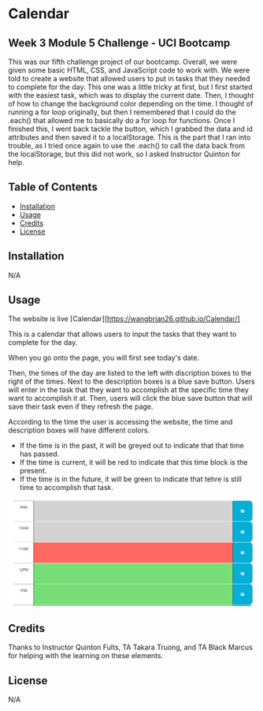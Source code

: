 # Calendar

## Week 3 Module 5 Challenge - UCI Bootcamp

This was our fifth challenge project of our bootcamp. Overall, we were given some basic HTML, CSS, and JavaScript code to work with. We were told to create a website that allowed users to put in tasks that they needed to complete for the day. This one was a little tricky at first, but I first started with the easiest task, which was to display the current date. Then, I thought of how to change the background color depending on the time. I thought of running a for loop originally, but then I remembered that I could do the .each() that allowed me to basically do a for loop for functions. Once I finished this, I went back tackle the button, which I grabbed the data and id attributes and then saved it to a localStorage. This is the part that I ran into trouble, as I tried once again to use the .each() to call the data back from the localStorage, but this did not work, so I asked Instructor Quinton for help.  

## Table of Contents

- [Installation](#installation)
- [Usage](#usage)
- [Credits](#credits)
- [License](#license)

## Installation

N/A

## Usage

The website is live [Calendar][https://wangbrian26.github.io/Calendar/]

This is a calendar that allows users to input the tasks that they want to complete for the day. 

When you go onto the page, you will first see today's date. 

Then, the times of the day are listed to the left with discription boxes to the right of the times. Next to the description boxes is a blue save button. Users will enter in the task that they want to accomplish at the specific time they want to accomplish it at. Then, users will click the blue save button that will save their task even if they refresh the page. 

According to the time the user is accessing the website, the time and description boxes will have different colors.

- If the time is in the past, it will be greyed out to indicate that that time has passed.
- If the time is current, it will be red to indicate that this time block is the present.
- If the time is in the future, it will be green to indicate that tehre is still time to accomplish that task.

![Colors](./Images/Calendar-Colors.png)

## Credits

Thanks to Instructor Quinton Fults, TA Takara Truong, and TA Black Marcus for helping with the learning on these elements. 

## License

N/A